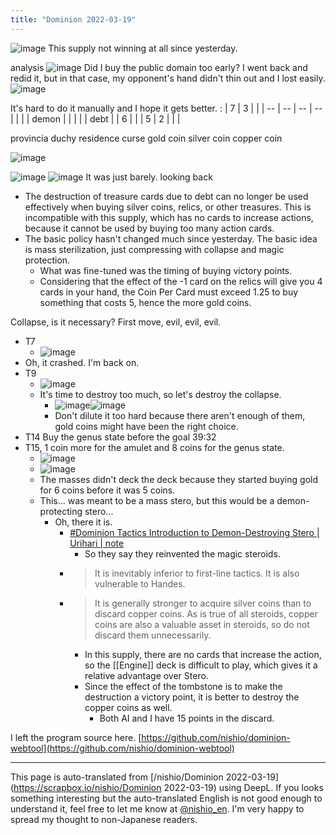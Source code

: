 ```yaml
---
title: "Dominion 2022-03-19"
---
```


![image](https://gyazo.com/4d2400a1b4034da3726f036b07fe92c5/thumb/1000)
This supply not winning at all since yesterday.

analysis
![image](https://gyazo.com/1ba85eda84bb9dc963903fcd0e2d30f9/thumb/1000)
Did I buy the public domain too early? I went back and redid it, but in that case, my opponent's hand didn't thin out and I lost easily.
![image](https://gyazo.com/73bdab213f2e94caea9e8ff451ad8243/thumb/1000)

It's hard to do it manually and I hope it gets better.
:
| 7 | 3 |  |
| -- | -- | -- | -- |
|  |  | demon |
|  |  |  | debt |
| 6 |  |
| 5 | 2 |  |  |

provincia
duchy
residence
curse
gold coin
silver coin
copper coin

![image](https://gyazo.com/3e696ef479bb090da26bf8c054a3da00/thumb/1000)

![image](https://gyazo.com/046774bd52bf6d8cedff0d13b52639e5/thumb/1000)
![image](https://gyazo.com/faa8a3056f9e54b834b5502a5d95b551/thumb/1000)
It was just barely.
looking back
- The destruction of treasure cards due to debt can no longer be used effectively when buying silver coins, relics, or other treasures. This is incompatible with this supply, which has no cards to increase actions, because it cannot be used by buying too many action cards.
- The basic policy hasn't changed much since yesterday. The basic idea is mass sterilization, just compressing with collapse and magic protection.
    - What was fine-tuned was the timing of buying victory points.
    - Considering that the effect of the -1 card on the relics will give you 4 cards in your hand, the Coin Per Card must exceed 1.25 to buy something that costs 5, hence the more gold coins.

Collapse, is it necessary?
First move, evil, evil, evil.
- T7
    - ![image](https://gyazo.com/6969df47da3b4b3f0f0b31863c97cee7/thumb/1000)
- Oh, it crashed. I'm back on.
- T9
    - ![image](https://gyazo.com/2af0a911dc68b2dff15dbc1d83f899ea/thumb/1000)
    - It's time to destroy too much, so let's destroy the collapse.
        - ![image](https://gyazo.com/259ee9d902ec6b5e6833e09f9f27c21a/thumb/1000)![image](https://gyazo.com/453970f1d3c2c4ccf7502cdde2b777fa/thumb/1000)
        - Don't dilute it too hard because there aren't enough of them, gold coins might have been the right choice.
- T14 Buy the genus state before the goal 39:32
- T15, 1 coin more for the amulet and 8 coins for the genus state.
    - ![image](https://gyazo.com/f89d53894ae2b240114e09b92a5d8dbd/thumb/1000)
    - ![image](https://gyazo.com/b917e395fd20937bc8ca5f6d1adb1dee/thumb/1000)
    - The masses didn't deck the deck because they started buying gold for 6 coins before it was 5 coins.
    - This... was meant to be a mass stero, but this would be a demon-protecting stero...
        - Oh, there it is.
            - [#Dominion Tactics Introduction to Demon-Destroying Stero | Urihari | note](https://note.com/urihari/n/nc2e8fdcd4b10)
                - So they say they reinvented the magic steroids.
            - > It is inevitably inferior to first-line tactics. It is also vulnerable to Handes.
            - >  It is generally stronger to acquire silver coins than to discard copper coins. As is true of all steroids, copper coins are also a valuable asset in steroids, so do not discard them unnecessarily.
                - In this supply, there are no cards that increase the action, so the [[Engine]] deck is difficult to play, which gives it a relative advantage over Stero.
                - Since the effect of the tombstone is to make the destruction a victory point, it is better to destroy the copper coins as well.
                    - Both AI and I have 15 points in the discard.

I left the program source here.
[https://github.com/nishio/dominion-webtool](https://github.com/nishio/dominion-webtool)

---
This page is auto-translated from [/nishio/Dominion 2022-03-19](https://scrapbox.io/nishio/Dominion 2022-03-19) using DeepL. If you looks something interesting but the auto-translated English is not good enough to understand it, feel free to let me know at [@nishio_en](https://twitter.com/nishio_en). I'm very happy to spread my thought to non-Japanese readers.